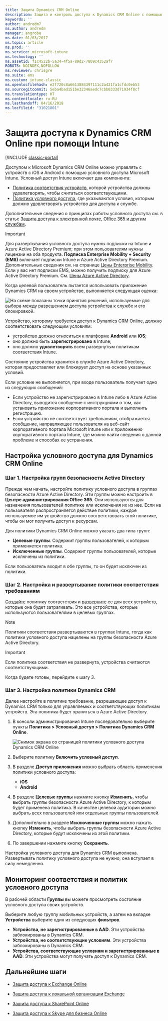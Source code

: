 ```yaml
---
title: Защита Dynamics CRM Online
description: Защита и контроль доступа к Dynamics CRM Online с помощью условного доступа.
keywords: ''
author: andredm7
ms.author: andredm
manager: angrobe
ms.date: 01/03/2017
ms.topic: article
ms.prod: ''
ms.service: microsoft-intune
ms.technology: ''
ms.assetid: f1c4522b-5a34-4f5a-89d2-7809c4352af7
ROBOTS: NOINDEX,NOFOLLOW
ms.reviewer: chrisgre
ms.suite: ems
ms.custom: intune-classic
ms.openlocfilehash: e2f720c8a6613884397111c2a421fa1cfdc0eb53
ms.sourcegitcommit: 5eba4bad151be32346aedc7cbb0333d71934f8cf
ms.translationtype: HT
ms.contentlocale: ru-RU
ms.lasthandoff: 04/16/2018
ms.locfileid: "31021801"
---
```

# <a name="protect-access-to-dynamics-crm-online-with-intune"></a>Защита доступа к Dynamics CRM Online при помощи Intune

[!INCLUDE [classic-portal](../includes/classic-portal.md)]

Доступом к Microsoft Dynamics CRM Online можно управлять с устройств с iOS и Android с помощью условного доступа Microsoft Intune.  Условный доступ Intune включает два компонента:
* [Политика соответствия устройств](introduction-to-device-compliance-policies-in-microsoft-intune.md), которой устройства должны удовлетворять, чтобы считаться соответствующими.
* [Политика условного доступа](restrict-access-to-email-and-o365-services-with-microsoft-intune.md), где указываются условия, которым должно удовлетворять устройство для доступа к службе.

Дополнительные сведения о принципах работы условного доступа см. в статье [Защита доступа к электронной почте, Office 365 и другим службам](restrict-access-to-email-and-o365-services-with-microsoft-intune.md).

> [!IMPORTANT]
> Для развертывания условного доступа нужны подписки на Intune и Azure Active Directory Premium; при этом пользователям нужны лицензии на оба продукта. **Подписка Enterprise Mobility + Security (EMS)** включает подписки Intune и Azure Active Directory Premium. Дополнительные сведения см. на странице [Цены Enterprise Mobility](https://www.microsoft.com/cloud-platform/enterprise-mobility-pricing). Если у вас нет подписки EMS, можно получить подписку для Azure Active Directory Premium. См. [Цены Azure Active Directory](https://azure.microsoft.com/pricing/details/active-directory/).

Когда целевой пользователь пытается использовать приложение Dynamics CRM на своем устройстве, выполняется следующая оценка:

![На схеме показаны точки принятия решений, используемые для выбора между разрешением доступа устройства к службе и его блокировкой.](../media/mdm-ca-dynamics-crm-flow-diagram.png)

Устройство, которому требуется доступ к Dynamics CRM Online, должно соответствовать следующим условиям:
* устройство должно относиться к платформе **Android** или **iOS**;
* оно должно быть **зарегистрировано** в Intune;
* оно должно **удовлетворять** всем развернутым политикам соответствия Intune.

Состояние устройства хранится в службе Azure Active Directory, которая предоставляет или блокирует доступ на основе указанных условий.

Если условие не выполняется, при входе пользователь получает одно из следующих сообщений:
* Если устройство не зарегистрировано в Intune либо в Azure Active Directory, выводится сообщение с инструкциями о том, как установить приложение корпоративного портала и выполнить регистрацию.
* Если устройство не соответствует требованиям, отображается сообщение, направляющее пользователя на веб-сайт корпоративного портала Microsoft Intune или к приложению корпоративного портала Intune, где можно найти сведения о данной проблеме и способах ее устранения.

## <a name="configure-conditional-access-for-dynamics-crm-online"></a>Настройка условного доступа для Dynamics CRM Online  
### <a name="step-1-configure-active-directory-security-groups"></a>Шаг 1. Настройка групп безопасности Active Directory

Прежде чем начать, настройте политику условного доступа в группах безопасности Azure Active Directory. Эти группы можно настроить в **Центре администрирования Office 365**. Они используются для назначения пользователей политике или исключения их из нее. Если на пользователя распространяется действие политики, каждое используемое им устройство должно соответствовать этой политике, чтобы он мог получить доступ к ресурсам.

Для политики Dynamics CRM Online можно указать два типа групп:
* **Целевые группы**. Содержит группы пользователей, к которым применяется политика.
* **Исключенные группы**. Содержит группы пользователей, которые исключены из политики.

Если пользователь входит в обе группы, то он будет исключен из политики.

### <a name="step-2-configure-and-deploy-a-compliance-policy"></a>Шаг 2. Настройка и развертывание политики соответствия требованиям
[Создайте](create-a-device-compliance-policy-in-microsoft-intune.md) политику соответствия и [разверните](deploy-and-monitor-a-device-compliance-policy-in-microsoft-intune.md) ее для всех устройств, которые она будет затрагивать. Это все устройства, которые используются пользователями в целевых группах.

> [!NOTE]
> Политики соответствия развертываются в группах Intune, тогда как политики условного доступа нацелены на группы безопасности Azure Active Directory.

> [!IMPORTANT]
> Если политика соответствия не развернута, устройства считаются соответствующими.

Когда будете готовы, перейдите к шагу 3.
### <a name="step-3-configure-the-dynamics-crm-policy"></a>Шаг 3. Настройка политики Dynamics CRM
Далее настройте в политике требование, разрешающее доступ к Dynamics CRM только для управляемых и соответствующих политикам устройств. Эта политика будет храниться в Azure Active Directory.

1. В консоли администрирования Intune последовательно выберите пункты **Политика > Условный доступ > Политика Dynamics CRM Online**.

   ![Снимок экрана со страницей политики условного доступа Dynamics CRM Online](../media/mdm-ca-dynamics-crm-policy-configuration.png)

2. Выберите политику **Включить условный доступ**.
3. В разделе **Доступ приложения**  можно выбрать область применения политики условного доступа:
   * **iOS**
   * **Android**
4. В разделе **Целевые группы** нажмите кнопку **Изменить**, чтобы выбрать группы безопасности Azure Active Directory, к которым будет применена политика. В качестве целевой аудитории можно выбрать всех пользователей или отдельные группы пользователей.
5. Дополнительно в разделе **Исключенные группы** можно нажать кнопку **Изменить**, чтобы выбрать группы безопасности Azure Active Directory, которые будут исключены из этой политики.
6. По завершении нажмите кнопку **Сохранить**.

Настройка условного доступа для Dynamics CRM выполнена. Развертывать политику условного доступа не нужно; она вступает в силу немедленно.
##  <a name="monitor-the-compliance-and-conditional-access-policies"></a>Мониторинг соответствия и политик условного доступа

В рабочей области **Группы** вы можете просмотреть состояние условного доступа своих устройств.

Выберите любую группу мобильных устройств, а затем на вкладке **Устройства** выберите один из следующих **фильтров**.
* **Устройства, не зарегистрированные в AAD**. Эти устройства заблокированы в Dynamics CRM.
* **Устройства, не соответствующие условиям**. Эти устройства заблокированы в Dynamics CRM.
* **Устройства, соответствующие условиям и зарегистрированные в AAD**. Эти устройства могут получать доступ к Dynamics CRM.

##  <a name="next-steps"></a>Дальнейшие шаги
* [Защита доступа к Exchange Online](restrict-access-to-exchange-online-with-microsoft-intune.md)

* [Защита доступа к локальной организации Exchange](restrict-access-to-exchange-onpremises-with-microsoft-intune.md)
* [Защита доступа к SharePoint Online](restrict-access-to-sharepoint-online-with-microsoft-intune.md)

* [Защита доступа к Skype для бизнеса Online](restrict-access-to-skype-for-business-online-with-microsoft-intune.md)
